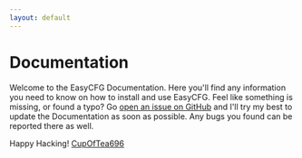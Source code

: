 ```yaml
---
layout: default
---
```


# Documentation

Welcome to the EasyCFG Documentation. Here you'll find any information you need to know on how to install and use EasyCFG. Feel like something is missing, or found a typo? Go [open an issue on GitHub](https://github.com/CupOfTea696/EasyCFG/issues) and I'll try my best to update the Documentation as soon as possible. Any bugs you found can be reported there as well.

Happy Hacking!
[CupOfTea696](http://tiny.cc/cot696)
